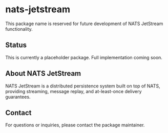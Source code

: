 # nats-jetstream

This package name is reserved for future development of NATS JetStream functionality.

## Status

This is currently a placeholder package. Full implementation coming soon.

## About NATS JetStream

NATS JetStream is a distributed persistence system built on top of NATS, providing streaming, message replay, and at-least-once delivery guarantees.

## Contact

For questions or inquiries, please contact the package maintainer.
